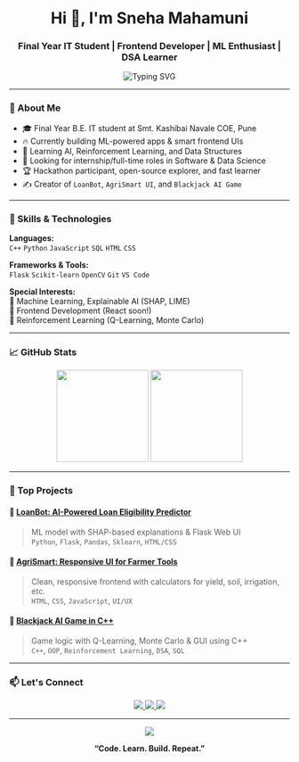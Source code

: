 <h1 align="center">Hi 👋, I'm Sneha Mahamuni</h1>
<h3 align="center">Final Year IT Student | Frontend Developer | ML Enthusiast | DSA Learner</h3>

<p align="center">
  <img src="https://readme-typing-svg.demolab.com?font=Fira+Code&size=22&duration=3000&pause=1000&color=00BFFF&center=true&vCenter=true&width=600&lines=Passionate+Tech+Explorer;Frontend+%E2%9C%94+AI+%E2%9C%94+DSA+%E2%9C%94;Building+real-world+projects+with+impact" alt="Typing SVG" />
</p>

---

### 🌟 About Me
- 🎓 Final Year B.E. IT student at Smt. Kashibai Navale COE, Pune  
- 🔥 Currently building ML-powered apps & smart frontend UIs  
- 🧠 Learning AI, Reinforcement Learning, and Data Structures  
- 💼 Looking for internship/full-time roles in Software & Data Science  
- 🏆 Hackathon participant, open-source explorer, and fast learner  
- ✍️ Creator of `LoanBot`, `AgriSmart UI`, and `Blackjack AI Game`  

---

### 🚀 Skills & Technologies

**Languages:**  
`C++` `Python` `JavaScript` `SQL` `HTML` `CSS`

**Frameworks & Tools:**  
`Flask` `Scikit-learn` `OpenCV` `Git` `VS Code` 

**Special Interests:**  
🎯 Machine Learning, Explainable AI (SHAP, LIME)  
🎯 Frontend Development (React soon!)  
🎯 Reinforcement Learning (Q-Learning, Monte Carlo)

---

### 📈 GitHub Stats

<p align="center">
  <img src="https://github-readme-stats.vercel.app/api?username=snehamahamuni&show_icons=true&theme=tokyonight" height="165" />
  <img src="https://github-readme-stats.vercel.app/api/top-langs/?username=snehamahamuni&layout=compact&theme=tokyonight" height="165" />
</p>

---

### 💼 Top Projects

#### 🔹 [LoanBot: AI-Powered Loan Eligibility Predictor](#)
> ML model with SHAP-based explanations & Flask Web UI  
> `Python`, `Flask`, `Pandas`, `Sklearn`, `HTML/CSS`

#### 🔹 [AgriSmart: Responsive UI for Farmer Tools](#)
> Clean, responsive frontend with calculators for yield, soil, irrigation, etc.  
> `HTML`, `CSS`, `JavaScript`, `UI/UX`

#### 🔹 [Blackjack AI Game in C++](#)
> Game logic with Q-Learning, Monte Carlo & GUI using C++  
> `C++`, `OOP`, `Reinforcement Learning`, `DSA`, `SQL`

---

### 📫 Let's Connect

<p align="center">
  <a href="https://www.linkedin.com/in/snehamahamuni/" target="_blank">
    <img src="https://img.shields.io/badge/LinkedIn-blue?style=for-the-badge&logo=linkedin" />
  </a>
  <a href="https://snehamahamuni.netlify.app" target="_blank">
    <img src="https://img.shields.io/badge/Portfolio-00C897?style=for-the-badge&logo=google-chrome&logoColor=white" />
  </a>
  <a href="mailto:yourname@gmail.com" target="_blank">
    <img src="https://img.shields.io/badge/Email-D14836?style=for-the-badge&logo=gmail&logoColor=white" />
  </a>
</p>

---

<p align="center">
  <img src="https://github-profile-summary-cards.vercel.app/api/cards/profile-details?username=snehamahamuni&theme=monokai" />
</p>

<p align="center"><b>“Code. Learn. Build. Repeat.”</b></p>

